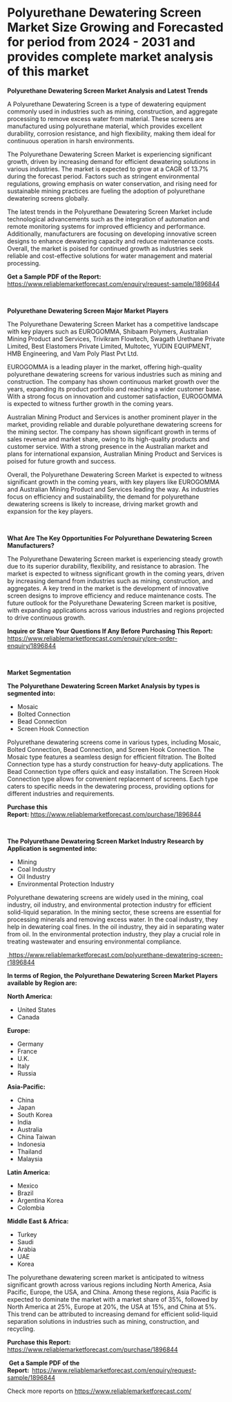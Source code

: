 <p><h1>Polyurethane Dewatering Screen Market Size Growing and Forecasted for period from 2024 - 2031 and provides complete market analysis of this market</h1></p><p><strong>Polyurethane Dewatering Screen Market Analysis and Latest Trends</strong></p>
<p><p>A Polyurethane Dewatering Screen is a type of dewatering equipment commonly used in industries such as mining, construction, and aggregate processing to remove excess water from material. These screens are manufactured using polyurethane material, which provides excellent durability, corrosion resistance, and high flexibility, making them ideal for continuous operation in harsh environments.</p><p>The Polyurethane Dewatering Screen Market is experiencing significant growth, driven by increasing demand for efficient dewatering solutions in various industries. The market is expected to grow at a CAGR of 13.7% during the forecast period. Factors such as stringent environmental regulations, growing emphasis on water conservation, and rising need for sustainable mining practices are fueling the adoption of polyurethane dewatering screens globally.</p><p>The latest trends in the Polyurethane Dewatering Screen Market include technological advancements such as the integration of automation and remote monitoring systems for improved efficiency and performance. Additionally, manufacturers are focusing on developing innovative screen designs to enhance dewatering capacity and reduce maintenance costs. Overall, the market is poised for continued growth as industries seek reliable and cost-effective solutions for water management and material processing.</p></p>
<p><strong>Get a Sample PDF of the Report:&nbsp;</strong> <a href="https://www.reliablemarketforecast.com/enquiry/request-sample/1896844">https://www.reliablemarketforecast.com/enquiry/request-sample/1896844</a></p>
<p>&nbsp;</p>
<p><strong>Polyurethane Dewatering Screen Major Market Players</strong></p>
<p><p>The Polyurethane Dewatering Screen Market has a competitive landscape with key players such as EUROGOMMA, Shibaam Polymers, Australian Mining Product and Services, Trivikram Flowtech, Swagath Urethane Private Limited, Best Elastomers Private Limited, Multotec, YUDIN EQUIPMENT, HMB Engineering, and Vam Poly Plast Pvt Ltd.</p><p>EUROGOMMA is a leading player in the market, offering high-quality polyurethane dewatering screens for various industries such as mining and construction. The company has shown continuous market growth over the years, expanding its product portfolio and reaching a wider customer base. With a strong focus on innovation and customer satisfaction, EUROGOMMA is expected to witness further growth in the coming years.</p><p>Australian Mining Product and Services is another prominent player in the market, providing reliable and durable polyurethane dewatering screens for the mining sector. The company has shown significant growth in terms of sales revenue and market share, owing to its high-quality products and customer service. With a strong presence in the Australian market and plans for international expansion, Australian Mining Product and Services is poised for future growth and success.</p><p>Overall, the Polyurethane Dewatering Screen Market is expected to witness significant growth in the coming years, with key players like EUROGOMMA and Australian Mining Product and Services leading the way. As industries focus on efficiency and sustainability, the demand for polyurethane dewatering screens is likely to increase, driving market growth and expansion for the key players.</p></p>
<p>&nbsp;</p>
<p><strong>What Are The Key Opportunities For Polyurethane Dewatering Screen Manufacturers?</strong></p>
<p><p>The Polyurethane Dewatering Screen market is experiencing steady growth due to its superior durability, flexibility, and resistance to abrasion. The market is expected to witness significant growth in the coming years, driven by increasing demand from industries such as mining, construction, and aggregates. A key trend in the market is the development of innovative screen designs to improve efficiency and reduce maintenance costs. The future outlook for the Polyurethane Dewatering Screen market is positive, with expanding applications across various industries and regions projected to drive continuous growth.</p></p>
<p><strong>Inquire or Share Your Questions If Any Before Purchasing This Report:</strong> <a href="https://www.reliablemarketforecast.com/enquiry/pre-order-enquiry/1896844">https://www.reliablemarketforecast.com/enquiry/pre-order-enquiry/1896844</a></p>
<p>&nbsp;</p>
<p><strong>Market Segmentation</strong></p>
<p><strong>The Polyurethane Dewatering Screen Market Analysis by types is segmented into:</strong></p>
<p><ul><li>Mosaic</li><li>Bolted Connection</li><li>Bead Connection</li><li>Screen Hook Connection</li></ul></p>
<p><p>Polyurethane dewatering screens come in various types, including Mosaic, Bolted Connection, Bead Connection, and Screen Hook Connection. The Mosaic type features a seamless design for efficient filtration. The Bolted Connection type has a sturdy construction for heavy-duty applications. The Bead Connection type offers quick and easy installation. The Screen Hook Connection type allows for convenient replacement of screens. Each type caters to specific needs in the dewatering process, providing options for different industries and requirements.</p></p>
<p><strong>Purchase this Report:&nbsp;</strong><a href="https://www.reliablemarketforecast.com/purchase/1896844">https://www.reliablemarketforecast.com/purchase/1896844</a></p>
<p>&nbsp;</p>
<p><strong>The Polyurethane Dewatering Screen Market Industry Research by Application is segmented into:</strong></p>
<p><ul><li>Mining</li><li>Coal Industry</li><li>Oil Industry</li><li>Environmental Protection Industry</li></ul></p>
<p><p>Polyurethane dewatering screens are widely used in the mining, coal industry, oil industry, and environmental protection industry for efficient solid-liquid separation. In the mining sector, these screens are essential for processing minerals and removing excess water. In the coal industry, they help in dewatering coal fines. In the oil industry, they aid in separating water from oil. In the environmental protection industry, they play a crucial role in treating wastewater and ensuring environmental compliance.</p></p>
<p><a href="https://www.reliablemarketforecast.com/polyurethane-dewatering-screen-r1896844">&nbsp;https://www.reliablemarketforecast.com/polyurethane-dewatering-screen-r1896844</a></p>
<p><strong>In terms of Region, the Polyurethane Dewatering Screen Market Players available by Region are:</strong></p>
<p>
    <p> <strong> North America: </strong>
        <ul>
            <li>United States</li>
            <li>Canada</li>
        </ul>
        </p> 
    <p> <strong> Europe: </strong>
        <ul>
            <li>Germany</li>
            <li>France</li>
            <li>U.K.</li>
            <li>Italy</li>
            <li>Russia</li>
        </ul>
        </p> 
    <p> <strong> Asia-Pacific: </strong>
        <ul>
            <li>China</li>
            <li>Japan</li>
            <li>South Korea</li>
            <li>India</li>
            <li>Australia</li>
            <li>China Taiwan</li>
            <li>Indonesia</li>
            <li>Thailand</li>
            <li>Malaysia</li>
        </ul>
        </p> 
    <p> <strong> Latin America: </strong>
        <ul>
            <li>Mexico</li>
            <li>Brazil</li>
            <li>Argentina Korea</li>
            <li>Colombia</li>
        </ul>
        </p> 
    <p> <strong> Middle East & Africa: </strong>
        <ul>
            <li>Turkey</li>
            <li>Saudi</li>
            <li>Arabia</li>
            <li>UAE</li>
            <li>Korea</li>
        </ul>
    </p>
    </p>
<p><p>The polyurethane dewatering screen market is anticipated to witness significant growth across various regions including North America, Asia Pacific, Europe, the USA, and China. Among these regions, Asia Pacific is expected to dominate the market with a market share of 35%, followed by North America at 25%, Europe at 20%, the USA at 15%, and China at 5%. This trend can be attributed to increasing demand for efficient solid-liquid separation solutions in industries such as mining, construction, and recycling.</p></p>
<p><strong>Purchase this Report: </strong><a href="https://www.reliablemarketforecast.com/purchase/1896844">https://www.reliablemarketforecast.com/purchase/1896844</a></p>
<p>&nbsp;<strong>Get a Sample PDF of the Report:&nbsp;&nbsp;</strong><a href="https://www.reliablemarketforecast.com/enquiry/request-sample/1896844">https://www.reliablemarketforecast.com/enquiry/request-sample/1896844</a></p>
<p><strong></strong></p>
<p>Check more reports on <a href="https://www.reliablemarketforecast.com/">https://www.reliablemarketforecast.com/</a></p>
